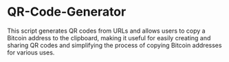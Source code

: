 # QR-Code-Generator
This script generates QR codes from URLs and allows users to copy a Bitcoin address to the clipboard, making it useful for easily creating and sharing QR codes and simplifying the process of copying Bitcoin addresses for various uses.

